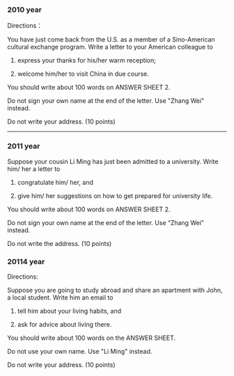 <!--
 * @Author: zhangkangbin
 * @Date: 2022-11-15 12:01:18
 * @LastEditors: zhangkangbin
 * @LastEditTime: 2022-11-18 23:10:51
 * @FilePath: \C_Study\1English\composition.md
 * @Description: 
-->
### 2010 year

Directions：

You have just come back from the U.S. as a member of a Sino-American cultural exchange program. Write a letter to your American colleague to

1) express your thanks for his/her warm reception;

2) welcome him/her to visit China in due course.

You should write about 100 words on ANSWER SHEET 2.

Do not sign your own name at the end of the letter. Use "Zhang Wei" instead.

Do not write your address. (10 points)


-------------------------------------------------------------------

### 2011 year

Suppose your cousin Li Ming has just been admitted to a university. Write him/ her a letter to

1) congratulate him/ her, and

2) give him/ her suggestions on how to get prepared for university life.

You should write about 100 words on ANSWER SHEET 2.

Do not sign your own name at the end of the letter. Use “Zhang Wei” instead.

Do not write the address. (10 points)



### 20114 year

Directions:

Suppose you are going to study abroad and share an apartment with John, a local student. Write him an email to

1) tell him about your living habits, and

2) ask for advice about living there.

You should write about 100 words on the ANSWER SHEET.

Do not use your own name. Use "Li Ming" instead.

Do not write your address. (10 points) 